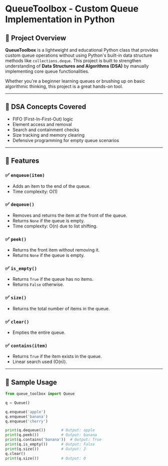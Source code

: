 # QueueToolbox - Custom Queue Implementation in Python

## 📌 Project Overview

**QueueToolbox** is a lightweight and educational Python class that provides custom queue operations without using Python's built-in data structure methods like `collections.deque`. This project is built to strengthen understanding of **Data Structures and Algorithms (DSA)** by manually implementing core queue functionalities.

Whether you're a beginner learning queues or brushing up on basic algorithmic thinking, this project is a great hands-on tool.

---

## 🧠 DSA Concepts Covered

- FIFO (First-In-First-Out) logic
- Element access and removal
- Search and containment checks
- Size tracking and memory clearing
- Defensive programming for empty queue scenarios

---

## 🚀 Features

### ✅ `enqueue(item)`
- Adds an item to the end of the queue.
- Time complexity: O(1)

### ✅ `dequeue()`
- Removes and returns the item at the front of the queue.
- Returns `None` if the queue is empty.
- Time complexity: O(n) due to list shifting.

### ✅ `peek()`
- Returns the front item without removing it.
- Returns `None` if the queue is empty.

### ✅ `is_empty()`
- Returns `True` if the queue has no items.
- Returns `False` otherwise.

### ✅ `size()`
- Returns the total number of items in the queue.

### ✅ `clear()`
- Empties the entire queue.

### ✅ `contains(item)`
- Returns `True` if the item exists in the queue.
- Linear search used (O(n)).

---

## 🧪 Sample Usage

```python
from queue_toolbox import Queue

q = Queue()

q.enqueue('apple')
q.enqueue('banana')
q.enqueue('cherry')

print(q.dequeue())       # Output: apple
print(q.peek())          # Output: banana
print(q.contains('banana'))  # Output: True
print(q.is_empty())      # Output: False
print(q.size())          # Output: 2
q.clear()
print(q.size())          # Output: 0

